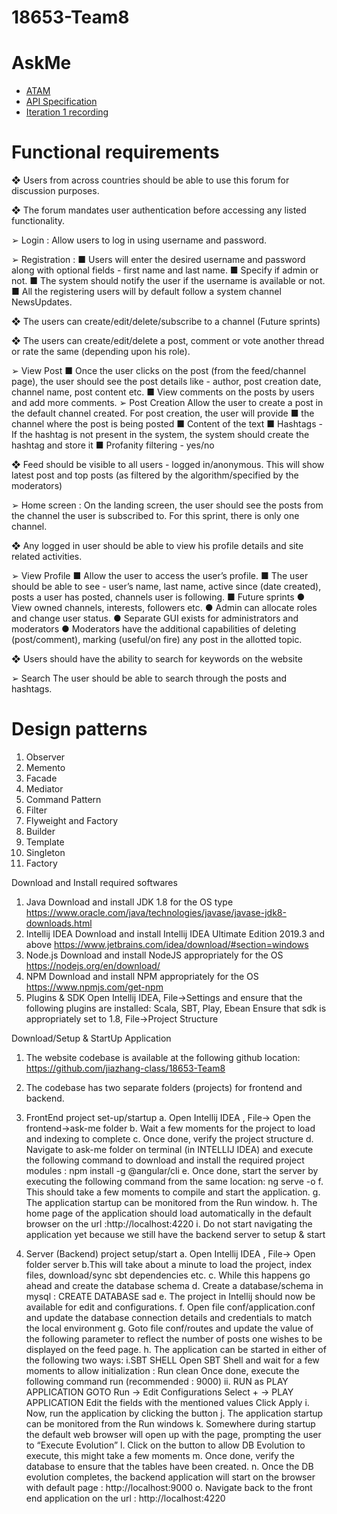 # 18653-Team8
# AskMe
* [ATAM](https://drive.google.com/open?id=1DBdHQdeko5G_63ZAR2x4Ot52fxxOgNLxWEsyBYzU8Ng)
* [API Specification](https://drive.google.com/open?id=1pTtn7knjzpbAbVUFs--CvBJJm4JUCDqP)
* [Iteration 1 recording](https://drive.google.com/open?id=1SQxIeoqaEXmk3kdzDr2isTb-6oJv4YQk)
# Functional requirements

❖	Users from across countries should be able to use this forum for discussion purposes.

❖	The forum mandates user authentication before accessing any listed functionality.

  ➢	Login : 
      Allow users to log in using username and password.
      
  ➢	Registration : 
    ■	Users will enter the desired username and password along with optional fields - first name and last name. 
    ■	Specify if admin or not. 
    ■	The system should notify the user if the username is available or not. 
    ■	All the registering users will by default follow a system channel NewsUpdates.
    
❖	The users can create/edit/delete/subscribe to a channel (Future sprints)
  
❖	The users can create/edit/delete a post, comment or vote another thread or rate the same (depending upon his role).
  
  ➢	View Post
    ■	Once the user clicks on the post (from the feed/channel page), the user should see the post details like - author, post creation    date, channel name, post content etc.
    ■	View comments on the posts by users and add more comments.
  ➢	Post Creation
    Allow the user to create a post in the default channel created. 
    For post creation, the user will provide 
    ■	the channel where the post is being posted
    ■	Content of the text
    ■	Hashtags - If the hashtag is not present in the system, the system should create the hashtag and store it
    ■	Profanity filtering - yes/no
    
❖	Feed should be visible to all users - logged in/anonymous. This will show latest post and top posts (as filtered by the algorithm/specified by the moderators)

  ➢	Home screen : 
  On the landing screen, the user should see the posts from the channel the user is subscribed to. For this sprint, there is only one channel. 
  
❖	Any logged in user should be able to view his profile details and site related activities.

  ➢	View Profile
    ■	Allow the user to access the user’s profile. 
    ■	The user should be able to see - user’s name, last name, active since (date created), posts a user has posted, channels user is   following.
    ■	Future sprints 
      ●	View owned channels, interests, followers etc.
      ●	Admin can allocate roles and change user status.
      ●	Separate GUI exists for administrators and moderators
      ●	Moderators have the additional capabilities of deleting (post/comment), marking (useful/on fire) any post in the allotted topic. 

❖	Users should have the ability to search for keywords on the website

  ➢	Search
      The user should be able to search through the posts and hashtags.
      
# Design patterns
1.	Observer
2.	Memento
3.	Facade
4.	Mediator
5.	Command Pattern
6.	Filter
7.	Flyweight and Factory
8.	Builder
9.	Template
10.	Singleton
11.	Factory

Download and Install required softwares
1. Java
  Download and install JDK 1.8 for the OS type
  https://www.oracle.com/java/technologies/javase/javase-jdk8-downloads.html
2. Intellij IDEA
  Download and install Intellij IDEA Ultimate Edition 2019.3 and above
  https://www.jetbrains.com/idea/download/#section=windows
3. Node.js
  Download and install NodeJS appropriately for the OS
  https://nodejs.org/en/download/
4. NPM
  Download and install NPM appropriately for the OS
  https://www.npmjs.com/get-npm
5. Plugins & SDK 
  Open Intellij IDEA, File->Settings and ensure that the following plugins are installed:
  Scala, SBT, Play, Ebean
  Ensure that sdk is appropriately set to 1.8, File->Project Structure


Download/Setup & StartUp Application
1. The website codebase is available at the following github location:
  https://github.com/jiazhang-class/18653-Team8
2. The codebase has two separate folders (projects) for frontend and backend.
3. FrontEnd project set-up/startup
    a. Open Intellij IDEA , File-> Open the frontend->ask-me folder
    b. Wait a few moments for the project to load and indexing to complete
    c. Once done, verify the project structure
    d. Navigate to ask-me folder on terminal (in INTELLIJ IDEA) and execute the following command to download and install the required
    project modules : npm install -g @angular/cli
    e. Once done, start the server by executing the following command from the same location: ng serve -o
    f. This should take a few moments to compile and start the application. 
    g. The application startup can be monitored from the Run window.
    h. The home page of the application should load automatically in the default browser on the url :http://localhost:4220
    i. Do not start navigating the application yet because we still have the backend server to setup & start

4. Server (Backend) project setup/start
    a. Open Intellij IDEA , File-> Open folder server
    b.This will take about a minute to load the project, index files, download/sync sbt dependencies etc. 
    c. While this happens go ahead and create the database schema
    d. Create a database/schema in mysql : CREATE DATABASE sad
    e. The project in Intellij should now be available for edit and configurations.
    f. Open file conf/application.conf and update the database connection details and credentials to match the local environment
    g. Goto file conf/routes and update the value of the following parameter to reflect the number of posts one wishes to be displayed
    on the feed page.
    h. The application can be started in either of the following two ways:
       	i.SBT SHELL 
	Open SBT Shell and wait for a few moments to allow initialization : Run clean
	Once done, execute the following command
	run <desired-port> (recommended : 9000)
	ii. RUN as PLAY APPLICATION
	GOTO Run -> Edit Configurations
	Select + -> PLAY APPLICATION
	Edit the fields with the mentioned values
	Click Apply
    i. Now, run the application by clicking the button
    j. The application startup can be monitored from the Run windows 
    k. Somewhere during startup the default web browser will open up with the page, prompting the user to “Execute Evolution”
    l. Click on the button to allow DB Evolution to execute, this might take a few moments
    m. Once done, verify the database to ensure that the tables have been created.
    n. Once the DB evolution completes, the backend application will start on the browser with default page : http://localhost:9000
    o. Navigate back to the front end application on the url : http://localhost:4220
                     
